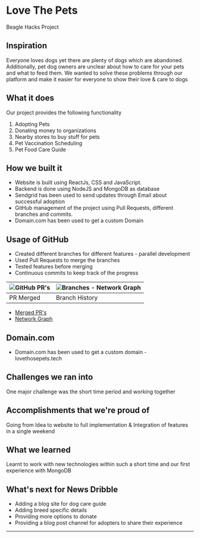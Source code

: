 # Love The Pets
Beagle Hacks Project

## Inspiration
Everyone loves dogs yet there are plenty of dogs which are abandoned. Additionally, pet dog owners are unclear about how to care for your pets and what to feed them. We wanted to solve these problems through our platform and make it easier for everyone to show their love & care to dogs

## What it does
Our project provides the following functionality
1. Adopting Pets
2. Donating money to organizations
3. Nearby stores to buy stuff for pets
4. Pet Vaccination Scheduling
5. Pet Food Care Guide

## How we built it
- Website is built using ReactJs, CSS and JavaScript.
- Backend is done using NodeJS and MongoDB as database
- Sendgrid has been used to send updates through Email about successful adoption
- GitHub management of the project using Pull Requests, different branches and commits.
- Domain.com has been used to get a custom Domain

## Usage of GitHub
- Created different branches for different features - parallel development
- Used Pull Requests to merge the branches
- Tested features before merging
- Continuous commits to keep track of the progress

|![GitHub PR's](https://i.redd.it/fk8qh68sx5u91.jpg)| ![Branches - Network Graph](https://i.redd.it/8ao0doemx5u91.jpg)
|-|-|
| PR Merged  | Branch History |

- [Merged PR's](https://github.com/Adesh-123/Love-Those-pets/pulls?q=is%3Apr+is%3Aclosed)
- [Network Graph](https://github.com/Adesh-123/Love-Those-pets/blob/main/network%20graph.jpg)

## Domain.com
- Domain.com has been used to get a custom domain - lovethosepets.tech

## Challenges we ran into
One major challenge was the short time period and working together 

## Accomplishments that we're proud of
Going from Idea to website to full implementation & Integration of features in a single weekend

## What we learned
Learnt to work with new technologies within such a short time and our first experience with MongoDB

## What's next for News Dribble
- Adding a blog site for dog care guide
- Adding breed specific details
- Providing more options to donate
- Providing a blog post channel for adopters to share their experience

<hr>
